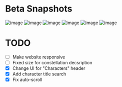 # Beta Snapshots

![image](https://github.com/user-attachments/assets/5f455399-f899-4957-bfc7-a6752a515a86)
![image](https://github.com/user-attachments/assets/f9510c0a-7ee3-45f5-83c0-5f8a7c3fc782)
![image](https://github.com/user-attachments/assets/4697cae8-38c6-4bdc-913e-920ac3b39fe8)
![image](https://github.com/user-attachments/assets/df557e25-aa7e-45a9-8409-03f8f34656d8)
![image](https://github.com/user-attachments/assets/eefe45f2-cb60-4a53-a871-ee8dc58462c3)
![image](https://github.com/user-attachments/assets/95e5a30a-6214-4f53-88dd-b06baafed816)

# TODO

- [ ] Make website responsive
- [ ] Fixed size for constellation decsription
- [x] Change UI for "Characters" header
- [x] Add character title search
- [x] Fix auto-scroll

